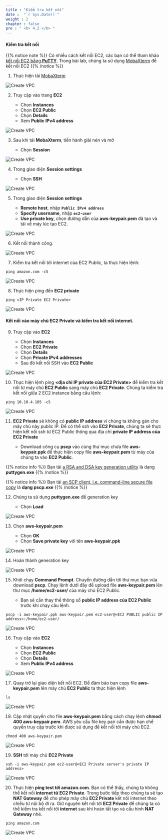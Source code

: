 ```yaml
---
title : "Kiểm tra kết nối"
date :  "`r Sys.Date()`" 
weight : 2 
chapter : false
pre : " <b> 4.2 </b> "
---
```


#### Kiểm tra kết nối


{{% notice note %}}
Có nhiều cách kết nối EC2, các bạn có thể tham khảo [kết nối EC2 bằng **PuTTY**](https://000004.awsstudygroup.com/vi/4-launchlinuxinstance/4.2-connectlinuxinstance/). Trong bài lab, chúng ta sử dụng [MobaXterm](https://mobaxterm.mobatek.net/) để kết nối EC2
{{% /notice %}}

1. Thực hiện tải [MobaXterm](https://mobaxterm.mobatek.net/download.html) 

![Create VPC](/.images/4-CreateEc2Server/4.2-ec2connect/00019-ec2connect.png?featherlight=false&width=90pc)

2. Truy cập vào trang **EC2**

   - Chọn **Instances**
   - Chọn **EC2 Public**
   - Chọn **Details**
   - Xem **Public IPv4 address**


![Create VPC](/.images/7/0001.png?featherlight=false&width=90pc)

3. Sau khi tải **MobaXterm**, tiến hành giải nén và mở 

   - Chọn **Session**

![Create VPC](/.images/7/0002.png?featherlight=false&width=90pc)

4. Trong giao diện **Session settings**

   - Chọn **SSH**

![Create VPC](/.images/7/0002.png?featherlight=false&width=90pc)

5. Trong giao diện **Session settings**

   - **Remote host**, nhập **```Public IPv4 address```**
   - **Specify username**, nhập **```ec2-user```**
   - **Use private key**, chọn đường dẫn của **aws-keypair.pem** đã tạo và tải về máy lúc tạo EC2.

![Create VPC](/.images/7/0002.png?featherlight=false&width=90pc)

6. Kết nối thành công.

![Create VPC](/.images/7/0003.png?featherlight=false&width=90pc)

7. Kiểm tra kết nối tới internet của EC2 Public, ta thực hiện lệnh:

```
ping amazon.com -c5
```

![Create VPC](/.images/7/0004.png?featherlight=false&width=90pc)

8. Thực hiện ping đến **EC2 private**

```
ping <IP Private EC2 Private>
```

![Create VPC](/.images/7/0005.png?featherlight=false&width=90pc)




#### Kết nối vào máy chủ EC2 Private và kiểm tra kết nối internet.

9. Truy cập vào **EC2**

   - Chọn **Instances**
   - Chọn **EC2 Private**
   - Chọn **Details**
   - Chọn **Private IPv4 addresses**
   - Sau đó kết nối SSH vào **EC2 Public**

![Create VPC](/.images/7/0003.png?featherlight=false&width=90pc)

10. Thực hiện lệnh ping **<địa chỉ IP private của EC2 Private>** để kiểm tra kết nối từ máy chủ **EC2 Public** sang máy chủ **EC2 Private**. Chúng ta kiểm tra kết nối giữa 2 EC2 instance bằng câu lệnh:

```
ping 10.10.4.105 -c5
```
![Create VPC](/.images/7/0005.png?featherlight=false&width=90pc)

11.  **EC2 Private** sẽ không có **public IP address** vì chúng ta không gán cho máy chủ này public IP. Để có thể ssh vào **EC2 Private**, chúng ta sẽ thực hiện kết nối ssh từ EC2 Public thông qua địa chỉ **private IP address của EC2 Private**

     - Download công cụ **pscp** vào cùng thư mục chứa file **aws-keypair.ppk** để thực hiện copy file **aws-keypair.pem** từ máy của chúng ta vào **EC2 Public**.


{{% notice info %}}
Bạn tải [a RSA and DSA key generation utility](https://the.earth.li/~sgtatham/putty/latest/w64/puttygen.exe) là dạng **puttygen.exe**
{{% /notice %}}

{{% notice info %}}
Bạn tải [an SCP client, i.e. command-line secure file copy](https://the.earth.li/~sgtatham/putty/latest/w64/pscp.exe) là **dạng pscp.exe**
{{% /notice %}}

12.  Chúng ta sử dụng **puttygen.exe** để generation key

     - Chọn **Load**

![Create VPC](/.images/4-CreateEc2Server/4.2-ec2connect/0009-ec2connect.png?featherlight=false&width=90pc)

13.  Chọn **aws-keypair.pem**

     - Chọn **OK**
     - Chọn **Save private key** với tên **aws-keypair.ppk**

![Create VPC](/.images/4-CreateEc2Server/4.2-ec2connect/00010-ec2connect.png?featherlight=false&width=90pc)

14.  Hoàn thành generation key

![Create VPC](/.images/4-CreateEc2Server/4.2-ec2connect/00011-ec2connect.png?featherlight=false&width=90pc)

15. Khởi chạy **Command Prompt**. Chuyển đường dẫn tới thư mục bạn vừa download **pscp**. Chạy lệnh dưới đây để upload file **aws-keypair.pem** lên thư mục **/home/ec2-user/** của máy chủ EC2 Public.

    - Bạn sẽ cần thay thế thông số **public IP address của EC2 Public** trước khi chạy câu lệnh.

```
pscp -i aws-keypair.ppk aws-keypair.pem ec2-user@<EC2 PUBLIC public IP address>:/home/ec2-user/
```

![Create VPC](/.images/4-CreateEc2Server/4.2-ec2connect/00012-ec2connect.png?featherlight=false&width=90pc)

16.  Truy cập vào **EC2**

     - Chọn **Instances**
     - Chọn **EC2 Public**
     - Chọn **Details**
     - Xem **Public IPv4 address**

![Create VPC](/.images/7/0006.png?featherlight=false&width=90pc)

17.   Quay trở lại giao diện kết nối EC2. Để đảm bảo bạn copy file **aws-keypair.pem** lên máy chủ **EC2 Public** ta thực hiện lệnh

```
ls
```

![Create VPC](/.images/7/0007.png?featherlight=false&width=90pc)

18.  Cập nhật quyền cho file **aws-keypair.pem** bằng cách chạy lệnh **chmod 400 aws-keypair.pem**. AWS yêu cầu file key pair cần được hạn chế quyền truy cập trước khi được sử dụng để kết nối tới máy chủ EC2.

```
chmod 400 aws-keypair.pem
```
![Create VPC](/.images/7/0008.png?featherlight=false&width=90pc)

19.  **SSH** tới máy chủ **EC2 Private**

```
ssh -i aws-keypair.pem ec2-user@<EC2 Private server's private IP address>
```

![Create VPC](/.images/7/0009.png?featherlight=false&width=90pc)

20.  Thực hiện **ping test tới amazon.com**. Bạn có thể thấy, chúng ta không thể kết nối **internet từ EC2 Private**. Trong bước tiếp theo chúng ta sẽ tạo **NAT Gateway** để cho phép máy chủ **EC2 Private** kết nối internet theo chiều từ nội bộ đi ra. Giữ nguyên kết nối tới **EC2 Private** để chúng ta có thể kiểm tra kết nối tới **internet** sau khi hoàn tất tạo và cấu hình **NAT Gateway** nhé.

```
ping amazon.com
```

![Create VPC](/.images/7/00010.png?featherlight=false&width=90pc)



